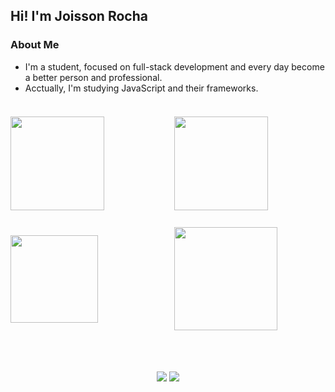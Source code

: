 ## Hi! I'm **Joisson Rocha**

### About Me

* I'm a student, focused on full-stack development and every day become a better person and professional.
* Acctually, I'm studying JavaScript and their frameworks. 

##

<!-- outro efeito -> midnight-purple | dark | dracula -->
<div align="center" style="display: grid; grid-template-columns: repeat(2, 1fr); grid-template-rows: repeat(2, 1fr); gap: 20px; align-items: center;">
  <img height="150em" src="https://github-readme-stats.vercel.app/api?username=strattegia0704&theme=dracula"/>
  <img height="150em" src="https://github-readme-stats.vercel.app/api/top-langs/?username=strattegia0704&layout=compact&langs_count=7&theme=dracula"/>
  <img height="140em" src="https://streak-stats.demolab.com?user=strattegia0704&theme=dracula&border=FFF&sideNums=00D081"/>
  <img height="165em" src="https://github-readme-stats.vercel.app/api/wakatime?username=strattegia&theme=dracula&layout=compact"/><br/>
</div>

<div style="display: inline_block"></div>
  
##
  
<div align="center"> 
  <a href = "mailto:strattegiadev@gmail.com" target="_blank"><img src="https://img.shields.io/badge/-Gmail-C72F23?style=for-the-badge&logo=gmail&logoColor=white" target="_blank"></a>
  <a href = "https://www.linkedin.com/in/joissonrocha/" target="_blank"><img src="https://img.shields.io/badge/Linkedin-00669C?style=for-the-badge&logo=linkedin&logoColor=white" target="_blank"></a>
</div>
